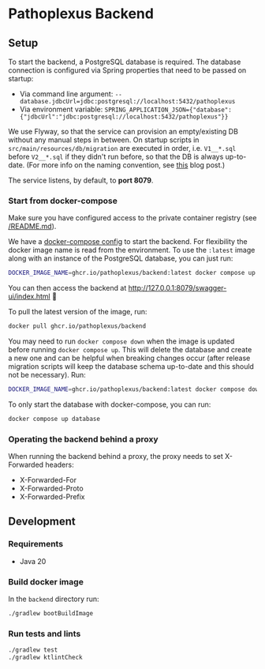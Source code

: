 # Pathoplexus Backend

## Setup

To start the backend, a PostgreSQL database is required. The database connection is configured via Spring properties that need to be passed on startup:

* Via command line argument: `--database.jdbcUrl=jdbc:postgresql://localhost:5432/pathoplexus`
* Via environment variable: `SPRING_APPLICATION_JSON={"database":{"jdbcUrl":"jdbc:postgresql://localhost:5432/pathoplexus"}}`

We use Flyway, so that the service can provision an empty/existing DB without any manual steps in between. On startup scripts in `src/main/resources/db/migration` are executed in order, i.e. `V1__*.sql` before `V2__*.sql` if they didn't run before, so that the DB is always up-to-date. (For more info on the naming convention, see [this](https://www.red-gate.com/blog/database-devops/flyway-naming-patterns-matter) blog post.)

The service listens, by default, to **port 8079**.

### Start from docker-compose

Make sure you have configured access to the private container registry (see [/README.md](../README.md)).

We have a [docker-compose config](./docker-compose.yml) to start the backend. For flexibility the docker image name is read from the environment. To use the `:latest` image along with an
instance of the PostgreSQL database, you can just run:

```bash
DOCKER_IMAGE_NAME=ghcr.io/pathoplexus/backend:latest docker compose up
```

You can then access the backend at <http://127.0.0.1:8079/swagger-ui/index.html> :tada:

To pull the latest version of the image, run:

```bash
docker pull ghcr.io/pathoplexus/backend
```

You may need to run `docker compose down` when the image is updated before running `docker compose up`. This will delete the database and create a new one and can be helpful when breaking changes occur (after release migration scripts will keep the database schema up-to-date and this should not be necessary). Run:

```bash
DOCKER_IMAGE_NAME=ghcr.io/pathoplexus/backend:latest docker compose down
```

To only start the database with docker-compose, you can run:

```bash
docker compose up database
```

### Operating the backend behind a proxy

When running the backend behind a proxy, the proxy needs to set X-Forwarded headers:

* X-Forwarded-For
* X-Forwarded-Proto
* X-Forwarded-Prefix

## Development

### Requirements

* Java 20

### Build docker image

In the `backend` directory run:

```bash
./gradlew bootBuildImage
```

### Run tests and lints

```bash
./gradlew test
./gradlew ktlintCheck
```

